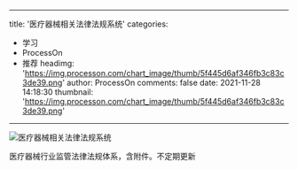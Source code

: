
---
title: '医疗器械相关法律法规系统'
categories: 
 - 学习
 - ProcessOn
 - 推荐
headimg: 'https://img.processon.com/chart_image/thumb/5f445d6af346fb3c83c3de39.png'
author: ProcessOn
comments: false
date: 2021-11-28 14:18:30
thumbnail: 'https://img.processon.com/chart_image/thumb/5f445d6af346fb3c83c3de39.png'
---

<div>   
<img class="thumb" alt="医疗器械相关法律法规系统" src="https://img.processon.com/chart_image/thumb/5f445d6af346fb3c83c3de39.png" referrerpolicy="no-referrer">
<p>医疗器械行业监管法律法规体系，含附件。不定期更新</p>  
</div>
            